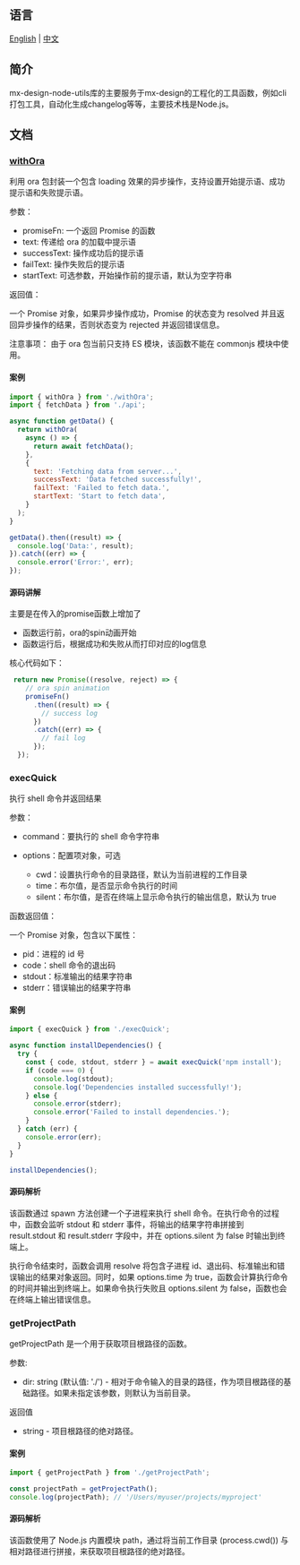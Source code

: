 ## 语言
[English](./README.md) | [中文](./README.zh.md)

## 简介
mx-design-node-utils库的主要服务于mx-design的工程化的工具函数，例如cli打包工具，自动化生成changelog等等，主要技术栈是Node.js。

## 文档


### [withOra](./src/spinner.ts)

利用 ora 包封装一个包含 loading 效果的异步操作，支持设置开始提示语、成功提示语和失败提示语。

参数：

- promiseFn: 一个返回 Promise 的函数
- text: 传递给 ora 的加载中提示语
- successText: 操作成功后的提示语
- failText: 操作失败后的提示语
- startText: 可选参数，开始操作前的提示语，默认为空字符串

返回值：

一个 Promise 对象，如果异步操作成功，Promise 的状态变为 resolved 并且返回异步操作的结果，否则状态变为 rejected 并返回错误信息。

注意事项：
由于 ora 包当前只支持 ES 模块，该函数不能在 commonjs 模块中使用。

#### 案例

```javascript
import { withOra } from './withOra';
import { fetchData } from './api';

async function getData() {
  return withOra(
    async () => {
      return await fetchData();
    },
    {
      text: 'Fetching data from server...',
      successText: 'Data fetched successfully!',
      failText: 'Failed to fetch data.',
      startText: 'Start to fetch data',
    }
  );
}

getData().then((result) => {
  console.log('Data:', result);
}).catch((err) => {
  console.error('Error:', err);
});
```

#### 源码讲解

主要是在传入的promise函数上增加了
- 函数运行前，ora的spin动画开始
- 函数运行后，根据成功和失败从而打印对应的log信息

核心代码如下：

```javascript
 return new Promise((resolve, reject) => {
    // ora spin animation
    promiseFn()
      .then((result) => {
        // success log
      })
      .catch((err) => {
        // fail log
      });
  });
```

### execQuick

执行 shell 命令并返回结果

参数：

- command：要执行的 shell 命令字符串

- options：配置项对象，可选

  - cwd：设置执行命令的目录路径，默认为当前进程的工作目录
  - time：布尔值，是否显示命令执行的时间
  - silent：布尔值，是否在终端上显示命令执行的输出信息，默认为 true

函数返回值：

一个 Promise 对象，包含以下属性：

- pid：进程的 id 号
- code：shell 命令的退出码
- stdout：标准输出的结果字符串
- stderr：错误输出的结果字符串

#### 案例
```javascript
import { execQuick } from './execQuick';

async function installDependencies() {
  try {
    const { code, stdout, stderr } = await execQuick('npm install');
    if (code === 0) {
      console.log(stdout);
      console.log('Dependencies installed successfully!');
    } else {
      console.error(stderr);
      console.error('Failed to install dependencies.');
    }
  } catch (err) {
    console.error(err);
  }
}

installDependencies();

```
#### 源码解析

该函数通过 spawn 方法创建一个子进程来执行 shell 命令。在执行命令的过程中，函数会监听 stdout 和 stderr 事件，将输出的结果字符串拼接到 result.stdout 和 result.stderr 字段中，并在 options.silent 为 false 时输出到终端上。

执行命令结束时，函数会调用 resolve 将包含子进程 id、退出码、标准输出和错误输出的结果对象返回。同时，如果 options.time 为 true，函数会计算执行命令的时间并输出到终端上。如果命令执行失败且 options.silent 为 false，函数也会在终端上输出错误信息。

### getProjectPath

getProjectPath 是一个用于获取项目根路径的函数。

参数:
- dir: string (默认值: './') - 相对于命令输入的目录的路径，作为项目根路径的基础路径。如果未指定该参数，则默认为当前目录。

返回值
- string - 项目根路径的绝对路径。

#### 案例
```javascript
import { getProjectPath } from './getProjectPath';

const projectPath = getProjectPath();
console.log(projectPath); // '/Users/myuser/projects/myproject'
```

#### 源码解析
该函数使用了 Node.js 内置模块 path，通过将当前工作目录 (process.cwd()) 与相对路径进行拼接，来获取项目根路径的绝对路径。

